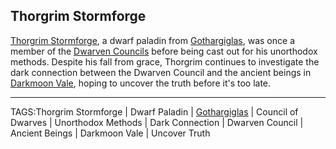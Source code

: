 ## Thorgrim Stormforge

[Thorgrim Stormforge](.md), a dwarf paladin from [Gothargiglas](../Places/Gothargiglas.md), was once a member of the [Dwarven Councils](../Lore/Dwarven%20Councils.md) before being cast out for his unorthodox methods. Despite his fall from grace, Thorgrim continues to investigate the dark connection between the Dwarven Council and the ancient beings in [Darkmoon Vale](../Places/Darkmoon_Vale.md), hoping to uncover the truth before it's too late.


---

TAGS:Thorgrim Stormforge | Dwarf Paladin | [Gothargiglas](../Places/Gothargiglas.md) | Council of Dwarves | Unorthodox Methods | Dark Connection | Dwarven Council | Ancient Beings | Darkmoon Vale | Uncover Truth
